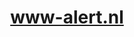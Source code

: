 ---
layout: post
title:  "www-alert.nl"
internal_url:  "/dutchgov/www-alert.nl.html"
subdomains_count: 0
all_subdomains_count: 0
urls_count: 0
ssl_rank: 0
http_rank: 0
url_link: /data/www-alert.nl/urls.txt
all_subdomains_link: /data/www-alert.nl/all_subdomains.txt
subdomains_link: /data/www-alert.nl/subdomains.txt
categories: dutchgov
---